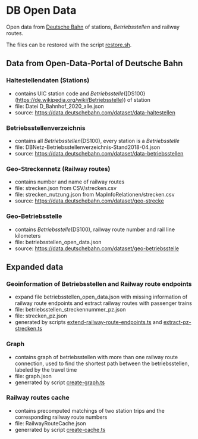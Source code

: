 # DB Open Data

Open data from [Deutsche Bahn](https://data.deutschebahn.com/) of stations, *Betriebsstellen* and  railway routes.

The files can be restored with the script [restore.sh](../scripts/restore.sh).

## Data from Open-Data-Portal of Deutsche Bahn

### Haltestellendaten (Stations)

* contains UIC station code and *Betriebsstelle*([DS100}(https://de.wikipedia.org/wiki/Betriebsstelle)) of station
* file: Datei D_Bahnhof_2020_alle.json
* source: https://data.deutschebahn.com/dataset/data-haltestellen

### Betriebsstellenverzeichnis

* contains all *Betriebsstellen*(DS100), every station is a *Betriebsstelle*
* file: DBNetz-Betriebsstellenverzeichnis-Stand2018-04.json
* source: https://data.deutschebahn.com/dataset/data-betriebsstellen

### Geo-Streckennetz (Railway routes)

* contains number and name of railway routes
* file: strecken.json from CSV/strecken.csv
* file: strecken_nutzung.json from MapInfoRelationen/strecken.csv
* source: https://data.deutschebahn.com/dataset/geo-strecke

### Geo-Betriebsstelle

* contains *Betriebsstelle*(DS100), railway route number and rail line kilometers
* file: betriebsstellen_open_data.json
* source: https://data.deutschebahn.com/dataset/geo-betriebsstelle

## Expanded data

### Geoinformation of Betriebsstellen and Railway route endpoints

* expand file betriebsstellen_open_data.json with missing information of railway route endpoints and extract railway routes with passenger trains
* file: betriebsstellen_streckennummer_pz.json
* file: strecken_pz.json
* generated by scripts [extend-railway-route-endpoints.ts](../scripts/extend-railway-route-endpoints.ts) and [extract-pz-strecken.ts](../scripts/extract-pz-strecken.ts)

### Graph

* contains graph of betriebsstellen with more than one railway route connection, used to find the shortest path between the betriebsstellen, labeled by the travel time  
* file: graph.json
* generrated by script [create-graph.ts](../scripts/create-graph.ts)

### Railway routes cache

* contains precomputed matchings of two station trips and the corresponding railway route numbers
* file: RailwayRouteCache.json
* generrated by script [create-cache.ts](../scripts/create-cache.ts)
